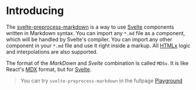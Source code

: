 <script>
    import Example from './../components/Example.svelte';
    import {Example1} from './examples';
</script>

# Introducing

The [svelte-preprocess-markdown](https://www.npmjs.com/package/svelte-preprocess-markdown) is a way to use [Svelte](https://svelte.dev) components written in Markdown syntax. You can import any `*.md` file as a component, which will be handled by Svelte's compiler. You can import any other component in your `*.md` file and use it right inside a markup. All [HTMLx](https://github.com/htmlx-org/HTMLx) logic and interpolations are also supported.

The format of the *MarkDown* and *Svelte* combination is called `MDSv`. It is like React's [MDX](https://mdxjs.com/) format, but for [Svelte](https://svelte.dev).

<Example components={Example1}/>

> You can try `svelte-preprocess-markdown` in the fullpage [Playground](/playground)
